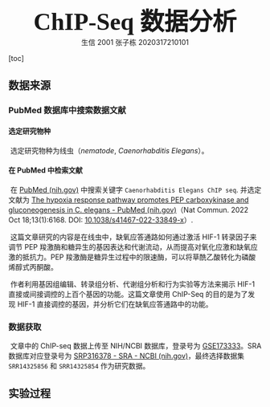 









<center><font face = "黑体" size = 7><b>ChIP-Seq 数据分析</b></font></center>





<center>生信 2001 张子栋 2020317210101</center>

















<div STYLE="page-break-after: always;"></div>

[toc]

<div STYLE="page-break-after: always;"></div>

## 数据来源

### PubMed 数据库中搜索数据文献

#### 选定研究物种

​	选定研究物种为线虫（$nematode,\ Caenorhabditis\ Elegans$）。

#### 在 PubMed 中检索文献

​	在 [PubMed (nih.gov)](https://pubmed.ncbi.nlm.nih.gov/) 中搜索关键字 `Caenorhabditis Elegans ChIP seq`. 并选定文献为 [The hypoxia response pathway promotes PEP carboxykinase and gluconeogenesis in C. elegans - PubMed (nih.gov)](https://pubmed.ncbi.nlm.nih.gov/36257965/)（Nat Commun. 2022 Oct 18;13(1):6168. DOI: [10.1038/s41467-022-33849-x](https://doi.org/10.1038/s41467-022-33849-x)）. 

​	这篇文章研究的内容是在线虫中，缺氧应答通路如何通过激活 HIF-1 转录因子来调节 PEP 羧激酶和糖异生的基因表达和代谢流动，从而提高对氧化应激和缺氧应激的抵抗力。PEP 羧激酶是糖异生过程中的限速酶，可以将草酰乙酸转化为磷酸烯醇式丙酮酸。

​	作者利用基因组编辑、转录组分析、代谢组分析和行为实验等方法来揭示 HIF-1 直接或间接调控的上百个基因的功能。这篇文章使用 ChIP-Seq 的目的是为了发现 HIF-1 直接调控的基因，并分析它们在缺氧应答通路中的功能。



### 数据获取

​	文章中的 ChIP-seq 数据上传至 NIH/NCBI 数据库，登录号为 [GSE173333](https://www.ncbi.nlm.nih.gov/geo/query/acc.cgi?acc=GSE173333)。SRA 数据库对应登录号为 [SRP316378 - SRA - NCBI (nih.gov)](https://www.ncbi.nlm.nih.gov/sra?term=SRP316378)，最终选择数据集 `SRR14325856` 和 `SRR14325854` 作为研究数据。

## 实验过程

```R

```


